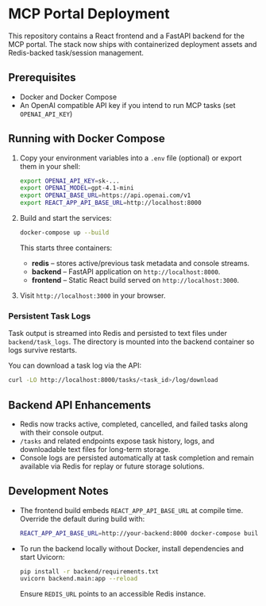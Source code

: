 # MCP Portal Deployment

This repository contains a React frontend and a FastAPI backend for the MCP portal. The stack now ships with containerized deployment assets and Redis-backed task/session management.

## Prerequisites

- Docker and Docker Compose
- An OpenAI compatible API key if you intend to run MCP tasks (set `OPENAI_API_KEY`)

## Running with Docker Compose

1. Copy your environment variables into a `.env` file (optional) or export them in your shell:

   ```bash
   export OPENAI_API_KEY=sk-...
   export OPENAI_MODEL=gpt-4.1-mini
   export OPENAI_BASE_URL=https://api.openai.com/v1
   export REACT_APP_API_BASE_URL=http://localhost:8000
   ```

2. Build and start the services:

   ```bash
   docker-compose up --build
   ```

   This starts three containers:

   - **redis** – stores active/previous task metadata and console streams.
   - **backend** – FastAPI application on `http://localhost:8000`.
   - **frontend** – Static React build served on `http://localhost:3000`.

3. Visit `http://localhost:3000` in your browser.

### Persistent Task Logs

Task output is streamed into Redis and persisted to text files under `backend/task_logs`. The directory is mounted into the backend container so logs survive restarts.

You can download a task log via the API:

```bash
curl -LO http://localhost:8000/tasks/<task_id>/log/download
```

## Backend API Enhancements

- Redis now tracks active, completed, cancelled, and failed tasks along with their console output.
- `/tasks` and related endpoints expose task history, logs, and downloadable text files for long-term storage.
- Console logs are persisted automatically at task completion and remain available via Redis for replay or future storage solutions.

## Development Notes

- The frontend build embeds `REACT_APP_API_BASE_URL` at compile time. Override the default during build with:

  ```bash
  REACT_APP_API_BASE_URL=http://your-backend:8000 docker-compose build frontend
  ```

- To run the backend locally without Docker, install dependencies and start Uvicorn:

  ```bash
  pip install -r backend/requirements.txt
  uvicorn backend.main:app --reload
  ```

  Ensure `REDIS_URL` points to an accessible Redis instance.

